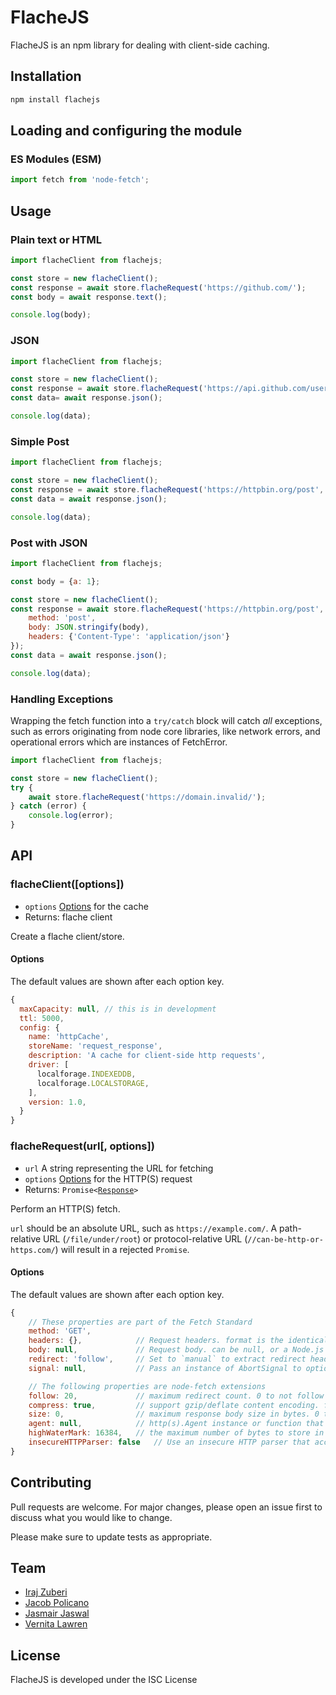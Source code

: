 # FlacheJS

FlacheJS is an npm library for dealing with client-side caching.

## Installation

```sh
npm install flachejs
```

## Loading and configuring the module

### ES Modules (ESM)

```js
import fetch from 'node-fetch';
```

## Usage

### Plain text or HTML

```js
import flacheClient from flachejs;

const store = new flacheClient();
const response = await store.flacheRequest('https://github.com/');
const body = await response.text();

console.log(body);
```

### JSON

```js
import flacheClient from flachejs;

const store = new flacheClient();
const response = await store.flacheRequest('https://api.github.com/users/github');
const data= await response.json();

console.log(data);
```

### Simple Post

```js
import flacheClient from flachejs;

const store = new flacheClient();
const response = await store.flacheRequest('https://httpbin.org/post', {method: 'POST', body: 'a=1'});
const data = await response.json();

console.log(data);
```

### Post with JSON

```js
import flacheClient from flachejs;

const body = {a: 1};

const store = new flacheClient();
const response = await store.flacheRequest('https://httpbin.org/post', {
	method: 'post',
	body: JSON.stringify(body),
	headers: {'Content-Type': 'application/json'}
});
const data = await response.json();

console.log(data);
```

### Handling Exceptions
Wrapping the fetch function into a `try/catch` block will catch _all_ exceptions, such as errors originating from node core libraries, like network errors, and operational errors which are instances of FetchError.

```js
import flacheClient from flachejs;

const store = new flacheClient();
try {
	await store.flacheRequest('https://domain.invalid/');
} catch (error) {
	console.log(error);
}
```

## API

### flacheClient([options])

- `options` [Options](#fetch-options) for the cache
- Returns: flache client

Create a flache client/store.

#### Options

The default values are shown after each option key.

```js
{
  maxCapacity: null, // this is in development
  ttl: 5000,
  config: {
    name: 'httpCache',
    storeName: 'request_response',
    description: 'A cache for client-side http requests',
    driver: [
      localforage.INDEXEDDB,
      localforage.LOCALSTORAGE,
    ],
    version: 1.0,
  }
}
```

### flacheRequest(url[, options])

- `url` A string representing the URL for fetching
- `options` [Options](#fetch-options) for the HTTP(S) request
- Returns: <code>Promise&lt;[Response](#class-response)&gt;</code>

Perform an HTTP(S) fetch.

`url` should be an absolute URL, such as `https://example.com/`. A path-relative URL (`/file/under/root`) or protocol-relative URL (`//can-be-http-or-https.com/`) will result in a rejected `Promise`.

#### Options

The default values are shown after each option key.

```js
{
	// These properties are part of the Fetch Standard
	method: 'GET',
	headers: {},            // Request headers. format is the identical to that accepted by the Headers constructor (see below)
	body: null,             // Request body. can be null, or a Node.js Readable stream
	redirect: 'follow',     // Set to `manual` to extract redirect headers, `error` to reject redirect
	signal: null,           // Pass an instance of AbortSignal to optionally abort requests

	// The following properties are node-fetch extensions
	follow: 20,             // maximum redirect count. 0 to not follow redirect
	compress: true,         // support gzip/deflate content encoding. false to disable
	size: 0,                // maximum response body size in bytes. 0 to disable
	agent: null,            // http(s).Agent instance or function that returns an instance (see below)
	highWaterMark: 16384,   // the maximum number of bytes to store in the internal buffer before ceasing to read from the underlying resource.
	insecureHTTPParser: false	// Use an insecure HTTP parser that accepts invalid HTTP headers when `true`.
}
```

## Contributing
Pull requests are welcome. For major changes, please open an issue first to discuss what you would like to change.

Please make sure to update tests as appropriate.

## Team

- [Iraj Zuberi](https://github.com/izuberi)
- [Jacob Policano](https://github.com/jdpolicano)
- [Jasmair Jaswal](https://github.com/twojaytech)
- [Vernita Lawren](https://github.com/v-law)

## License

FlacheJS is developed under the ISC License
